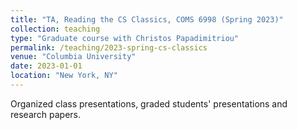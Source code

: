 ```yaml
---
title: "TA, Reading the CS Classics, COMS 6998 (Spring 2023)"
collection: teaching
type: "Graduate course with Christos Papadimitriou"
permalink: /teaching/2023-spring-cs-classics
venue: "Columbia University"
date: 2023-01-01
location: "New York, NY"
---
```


Organized class presentations, graded students' presentations and research papers.
